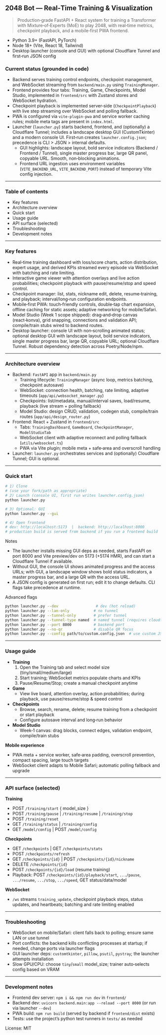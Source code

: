 ## 2048 Bot — Real‑Time Training & Visualization

> Production‑grade FastAPI + React system for training a Transformer with Mixture‑of‑Experts (MoE) to play 2048, with real‑time metrics, checkpoint playback, and a mobile‑first PWA frontend.

- Python 3.9+ (FastAPI, PyTorch)
- Node 18+ (Vite, React 18, Tailwind)
- Desktop launcher (console and GUI) with optional Cloudflare Tunnel and first‑run JSON config

### Current status (grounded in code)
- Backend serves training control endpoints, checkpoint management, and WebSocket streaming from `backend/main.py` using `TrainingManager`.
- Frontend provides four tabs: Training, Game, Checkpoints, Model Studio, implemented in `frontend/src` with Zustand stores and WebSocket hydration.
- Checkpoint playback is implemented server‑side (`CheckpointPlayback`) with live step streaming over WebSocket and polling fallback.
- PWA is configured via `vite-plugin-pwa` and service worker caching rules; mobile meta tags are present in `index.html`.
- Launcher (`launcher.py`) starts backend, frontend, and (optionally) a Cloudflare Tunnel; includes a landscape desktop GUI (CustomTkinter) and a modern console UI. First‑run creates `launcher.config.json`; precedence is CLI > JSON > internal defaults.
  - GUI highlights: landscape layout, bold service indicators (Backend / Frontend / Tunnel), single master progress bar, large QR panel, copyable URL. Smooth, non‑blocking animations.
  - Frontend URL ingestion uses environment variables (`VITE_BACKEND_URL`, `VITE_BACKEND_PORT`) instead of temporary Vite config injection.

---

### Table of contents
- Key features
- Architecture overview
- Quick start
- Usage guide
- API surface (selected)
- Troubleshooting
- Development notes

---

### Key features
- Real‑time training dashboard with loss/score charts, action distribution, expert usage, and derived KPIs streamed every episode via WebSocket with batching and rate limiting.
- Interactive game viewer with attention overlays and live action probabilities; checkpoint playback with pause/resume/stop and speed control.
- Checkpoint manager: list, stats, nickname edit, delete, resume‑training, and playback; interval/long‑run configuration endpoints.
- Mobile‑first PWA: touch‑friendly controls, double‑tap chart expansion, offline caching for static assets; adaptive networking for mobile/Safari.
- Model Studio (Week 1 scope shipped): drag‑and‑drop canvas (react‑konva), grid snapping, connections and validation API; compile/train stubs wired to backend routes.
- Desktop launcher: console UI with non‑scrolling animated status; optional desktop GUI with landscape layout, bold service indicators, single master progress bar, large QR, copyable URL; optional Cloudflare Tunnel. Robust dependency detection across Poetry/Node/npm.

---

### Architecture overview
- Backend: `FastAPI` app in `backend/main.py`
  - Training lifecycle: `TrainingManager` (async loop, metrics batching, checkpoint autosave)
  - WebSocket: connection health, batching, rate limiting, adaptive timeouts (`app/api/websocket_manager.py`)
  - Checkpoints: list/metadata, manual/interval saves, load/resume, playback (live stream + polling fallback)
  - Model Studio: design CRUD, validation, codegen stub, compile/train routes (`app/api/design_router.py`)
- Frontend: React + Zustand in `frontend/src`
  - Tabs: `TrainingDashboard`, `GameBoard`, `CheckpointManager`, `ModelStudioTab`
  - WebSocket client with adaptive reconnect and polling fallback (`utils/websocket.ts`)
  - PWA via Vite plugin; mobile meta + safe‑area and overscroll handling
- Launcher: `launcher.py` orchestrates services and (optionally) Cloudflare Tunnel; GUI is optional.

---

### Quick start

```bash
# 1) Clone
# (use your fork/path as appropriate)
# 2) Launch (console UI, first run writes launcher.config.json)
python launcher.py

# 3) Optional: GUI
python launcher.py --gui

# 4) Open frontend
# dev: http://localhost:5173  |  backend: http://localhost:8000
# production build is served from backend if you run a frontend build
```

Notes
- The launcher installs missing GUI deps as needed, starts FastAPI on port 8000 and Vite preview/dev on 5173 (+5174 HMR), and can start a Cloudflare Tunnel if available.
- Without GUI, the console UI shows animated progress and the access URLs; with GUI, a landscape window shows bold status indicators, a master progress bar, and a large QR with the access URL.
- A JSON config is generated on first run; edit it to change defaults. CLI flags take precedence at runtime.

Advanced flags
```bash
python launcher.py --dev                 # dev (hot reload)
python launcher.py --lan-only           # no tunnel
python launcher.py --tunnel-only        # prefer tunnel
python launcher.py --tunnel-type named  # named tunnel (requires cloudflared config)
python launcher.py --port 8000          # backend port
python launcher.py --no-qr              # disable QR focus
python launcher.py --config path/to/custom.config.json  # use custom JSON config
```

---

### Usage guide
- **Training**
  1) Open the Training tab and select model size (tiny/small/medium/large)
  2) Start training; WebSocket metrics populate charts and KPIs
  3) Pause/Resume/Stop; create a manual checkpoint anytime
- **Game**
  - View live board, attention overlay, action probabilities; during playback, use pause/resume/stop & speed control
- **Checkpoints**
  - Browse, search, rename, delete; resume training from a checkpoint or start playback
  - Configure autosave interval and long‑run behavior
- **Model Studio**
  - Week‑1 canvas: drag blocks, connect edges, validation endpoint, compile/train stubs

**Mobile experience**
- PWA meta + service worker, safe‑area padding, overscroll prevention, compact spacing, large touch targets
- WebSocket client adapts to Mobile Safari; automatic polling fallback and upgrade

---

### API surface (selected)
**Training**
- POST `/training/start` { model_size }
- POST `/training/pause` | `/training/resume` | `/training/stop`
- POST `/training/reset`
- GET  `/training/status` | `/training/config`
- GET  `/model/config` | POST `/model/config`

**Checkpoints**
- GET  `/checkpoints` | GET `/checkpoints/stats`
- POST `/checkpoints/refresh`
- GET  `/checkpoints/{id}` | POST `/checkpoints/{id}/nickname`
- DELETE `/checkpoints/{id}`
- POST `/checkpoints/{id}/load` (resume training)
- Playback: POST `/checkpoints/{id}/playback/start`, `.../pause`, `.../resume`, `.../stop`, `.../speed`, GET status/data/model

**WebSocket**
- `/ws` streams `training_update`, checkpoint playback steps, status updates, and heartbeats; batching and rate limiting enabled

---

### Troubleshooting
- WebSocket on mobile/Safari: client falls back to polling; ensure same LAN or use tunnel
- Port conflicts: the backend kills conflicting processes at startup; if needed, change ports via launcher flags
- GUI launcher deps: `customtkinter`, `pillow`, `psutil`, `pystray`; the launcher attempts installation
- Slow GPU/CPU: choose `tiny`/`small` model_size; trainer auto‑selects config based on VRAM

---

### Development notes
- Frontend dev server: `npm i && npm run dev` in `frontend/`
- Backend dev: `uvicorn backend.main:app --reload --port 8000` (or run via launcher `--dev`)
- PWA build: `npm run build` (served by backend if `frontend/dist` exists)
- Tests: use the project’s python test runners in `tests/` as needed

License: MIT
